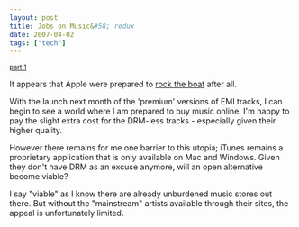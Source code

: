 ```yaml
---
layout: post
title: Jobs on Music&#58; redux
date: 2007-04-02
tags: ["tech"]
---
```


<small>[part 1](/2007/02/06/jobs-on-music)</small>

It appears that Apple were prepared to [rock the boat](http://news.bbc.co.uk/1/hi/technology/6516189.stm) after all.

With the launch next month of the 'premium' versions of EMI tracks, I can begin to see a world where I am prepared to buy music online. I'm happy to pay the slight extra cost for the DRM-less tracks - especially given their higher quality.

However there remains for me one barrier to this utopia; iTunes remains a proprietary application that is only available on Mac and Windows. Given they don't have DRM as an excuse anymore, will an open alternative become viable?

I say "viable" as I know there are already unburdened music stores out there. But without the "mainstream" artists available through their sites, the appeal is unfortunately limited.
